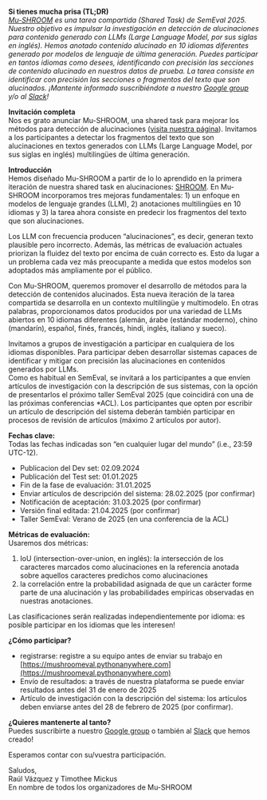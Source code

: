 **Si tienes mucha prisa (TL;DR)**  
[*Mu-SHROOM*](https://helsinki-nlp.github.io/shroom/) *es una tarea compartida (Shared Task) de SemEval 2025\. Nuestro objetivo es impulsar la investigación en detección de alucinaciones para contenido generado con LLMs (Large Language Model, por sus siglas en inglés). Hemos anotado contenido alucinado en 10 idiomas diferentes generado por modelos de lenguaje de última generación. Puedes participar en tantos idiomas como desees, identificando con precisión las secciones de contenido alucinado en nuestros datos de prueba. La tarea consiste en identificar con precisión las secciones o fragmentos del texto que son alucinados. ¡Mantente informado suscribiéndote a nuestro [Google group](https://groups.google.com/g/semeval-2025-task-3-mu-shroom) y/o al [Slack](https://join.slack.com/t/shroom-shared-task/shared_invite/zt-2mmn4i8h2-HvRBdK5f4550YHydj5lpnA)\!*

**Invitación completa**  
Nos es grato anunciar Mu-SHROOM, una shared task para mejorar los métodos para detección de alucinaciones ([visita nuestra página](https://helsinki-nlp.github.io/shroom/)). Invitamos a los participantes a detectar los fragmentos del texto que son alucinaciones en textos generados con LLMs (Large Language Model, por sus siglas en inglés) multilingües de última generación. 

**Introducción**  
Hemos diseñado Mu-SHROOM a partir de lo lo aprendido en la primera iteración de nuestra shared task en alucinaciones: [SHROOM](https://helsinki-nlp.github.io/shroom/2024). En Mu-SHROOM incorporamos tres mejoras fundamentales: 1\) un enfoque en modelos de lenguaje grandes (LLM), 2\) anotaciones multilingües en 10 idiomas y 3\) la tarea ahora consiste en predecir los fragmentos del texto que son alucinaciones. 

Los LLM con frecuencia producen “alucinaciones”, es decir,  generan texto plausible pero incorrecto. Además, las métricas de evaluación actuales priorizan la fluidez del texto por encima de cuán correcto es. Esto da lugar a un problema cada vez más preocupante a medida que estos modelos son adoptados más ampliamente por el público. 

Con Mu-SHROOM, queremos promover el desarrollo de métodos para la detección de contenidos alucinados. Esta nueva iteración de la tarea compartida se desarrolla en un contexto multilingüe y multimodelo. En otras palabras, proporcionamos datos producidos por una variedad de LLMs abiertos en 10 idiomas diferentes (alemán, árabe (estándar moderno), chino (mandarín), español, finés, francés, hindi, inglés, italiano y sueco).

Invitamos a grupos de investigación a participar en cualquiera de los idiomas disponibles. Para participar deben desarrollar sistemas capaces de identificar y mitigar con precisión las alucinaciones en contenidos generados por LLMs.   
Como es habitual en SemEval, se invitará a los participantes a que envíen artículos de investigación con la descripción de sus sistemas, con la opción de presentarlos el próximo taller SemEval 2025 (que coincidirá con una de las próximas conferencias \*ACL). Los participantes que opten por escribir un artículo de descripción del sistema deberán también participar en procesos de revisión de artículos (máximo 2 artículos por autor).

**Fechas clave:**  
Todas las fechas indicadas son “en cualquier lugar del mundo” (i.e., 23:59 UTC-12).

* Publicacion del Dev set: 02.09.2024  
* Publicación del Test set: 01.01.2025  
* Fin de la fase de evaluación: 31.01.2025  
* Enviar artículos de descripción del sistema: 28.02.2025 (por confirmar)  
* Notificación de aceptación: 31.03.2025 (por confirmar)  
* Versión final editada: 21.04.2025 (por confirmar)  
* Taller SemEval: Verano de 2025 (en una conferencia de la ACL)

**Métricas de evaluación:**   
Usaremos dos métricas:

1. IoU (intersection-over-union, en inglés): la intersección de los caracteres marcados como alucinaciones en la referencia anotada sobre aquellos caracteres predichos como alucinaciones  
2. la correlación entre la probabilidad asignada de que un carácter forme parte de una alucinación y las probabilidades empíricas observadas en nuestras anotaciones.

Las clasificaciones serán realizadas independientemente por idioma: es posible participar en los idiomas que les interesen\!

**¿Cómo participar?**

* registrarse: registre a su equipo antes de enviar su trabajo en [https://mushroomeval.pythonanywhere.com](https://mushroomeval.pythonanywhere.com)  
* Envío de resultados: a través de nuestra plataforma se puede enviar resultados antes del 31 de enero de 2025  
* Artículo de investigación con la descripción del sistema: los artículos deben enviarse antes del 28 de febrero de 2025 (por confirmar).

**¿Quieres mantenerte al tanto?**  
Puedes suscribirte a nuestro [Google group](https://groups.google.com/g/semeval-2025-task-3-mu-shroom) o también al [Slack](https://join.slack.com/t/shroom-shared-task/shared_invite/zt-2mmn4i8h2-HvRBdK5f4550YHydj5lpnA) que hemos creado\! 

Esperamos contar con su/vuestra participación.

Saludos,  
Raúl Vázquez y Timothee Mickus   
En nombre de todos los organizadores de Mu-SHROOM

